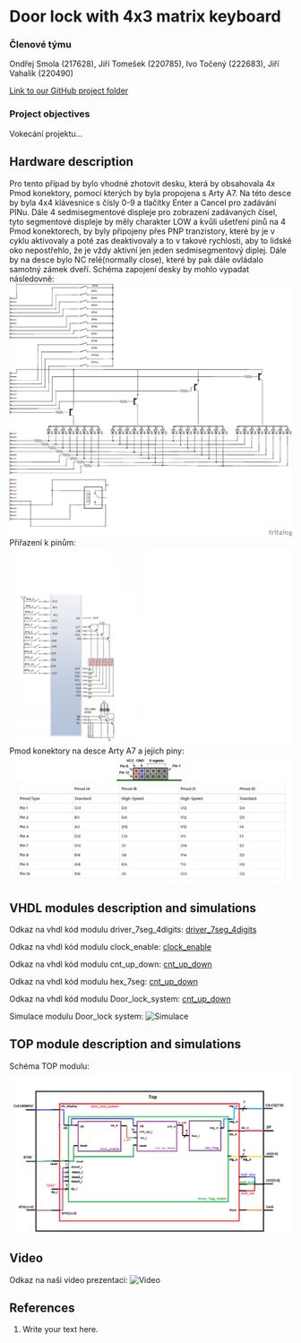 # Door lock with 4x3 matrix keyboard

### Členové týmu
Ondřej Smola (217628), Jiří Tomešek (220785), Ivo Točený (222683), Jiří Vahalík (220490)

[Link to our GitHub project folder]( https://github.com/xtomes07/DE1_projekt)

### Project objectives

Vokecání projektu...

## Hardware description

Pro tento případ by bylo vhodné zhotovit desku, která by obsahovala 4x Pmod konektory, pomocí kterých by byla propojena s Arty A7. Na této desce by byla 4x4 klávesnice s čísly 
0-9 a tlačítky Enter a Cancel pro zadávání PINu. Dále 4 sedmisegmentové displeje pro zobrazení zadávaných čísel, tyto segmentové displeje by měly charakter LOW a kvůli ušetření 
pinů na 4 Pmod konektorech, by byly připojeny přes PNP tranzistory, které by je v cyklu aktivovaly a poté zas deaktivovaly a to v takové rychlosti, aby to lidské oko 
nepostřehlo, že je vždy aktivní jen jeden sedmisegmentový diplej. Dále by na desce bylo NC relé(normally close), které by pak dále ovládalo samotný zámek dveří. Schéma zapojení desky by mohlo vypadat následovně:
![Schema]( https://github.com/xtomes07/DE1_projekt/blob/main/Deska_schem.jpg)
Přiřazení k pinům:
![Zapojeni]( https://github.com/xtomes07/DE1_projekt/blob/main/ZAPOJENI.png)
Pmod konektory na desce Arty A7 a jejich piny:
![Piny]( https://github.com/xtomes07/DE1_projekt/blob/main/piny_na_arty.PNG)

## VHDL modules description and simulations

Odkaz na vhdl kód modulu driver_7seg_4digits:
[driver_7seg_4digits]( https://github.com/xtomes07/DE1_projekt/Projekt/Projekt.srcs/sources_1/river_7seg_4digits.vhd)

Odkaz na vhdl kód modulu clock_enable:
[clock_enable]( https://github.com/xtomes07/DE1_projekt/Projekt/Projekt.srcs/sources_1/clock_enable.vhd)

Odkaz na vhdl kód modulu cnt_up_down:
[cnt_up_down]( https://github.com/xtomes07/DE1_projekt/Projekt/Projekt.srcs/sources_1/cnt_up_down.vhd)

Odkaz na vhdl kód modulu hex_7seg:
[cnt_up_down]( https://github.com/xtomes07/DE1_projekt/Projekt/Projekt.srcs/sources_1/hex_7seg.vhd)

Odkaz na vhdl kód modulu Door_lock_system:
[cnt_up_down]( https://github.com/xtomes07/DE1_projekt/Projekt/Projekt.srcs/sources_1/Door_lock_system.vhd)

Simulace modulu Door_lock system:
![Simulace]( https://github.com/xtomes07/DE1_projekt/doorlock_modul.PNG)


## TOP module description and simulations

Schéma TOP modulu:
![Schema](https://github.com/xtomes07/DE1_projekt/blob/main/top_schema.png)


## Video

Odkaz na naši video prezentaci:
![Video]()


## References

   1. Write your text here.
